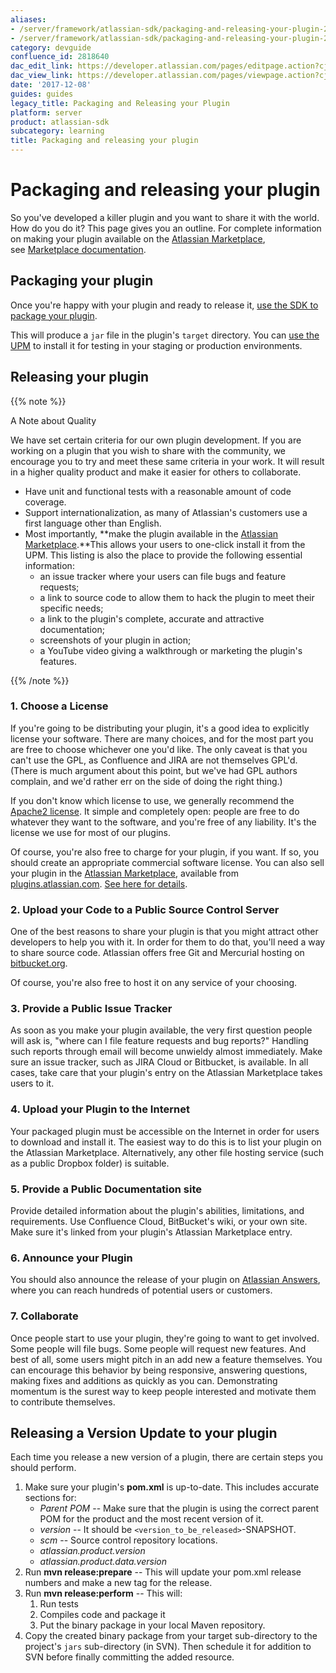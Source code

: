 ```yaml
---
aliases:
- /server/framework/atlassian-sdk/packaging-and-releasing-your-plugin-2818640.html
- /server/framework/atlassian-sdk/packaging-and-releasing-your-plugin-2818640.md
category: devguide
confluence_id: 2818640
dac_edit_link: https://developer.atlassian.com/pages/editpage.action?cjm=wozere&pageId=2818640
dac_view_link: https://developer.atlassian.com/pages/viewpage.action?cjm=wozere&pageId=2818640
date: '2017-12-08'
guides: guides
legacy_title: Packaging and Releasing your Plugin
platform: server
product: atlassian-sdk
subcategory: learning
title: Packaging and releasing your plugin
---
```

# Packaging and releasing your plugin

So you've developed a killer plugin and you want to share it with the world. How do you do it? This page gives you an outline. For complete information on making your plugin available on the <a href="https://marketplace.atlassian.com/" class="external-link">Atlassian Marketplace</a>, see [Marketplace documentation](https://developer.atlassian.com/display/MARKET). 

## Packaging your plugin

Once you're happy with your plugin and ready to release it, [use the SDK to package your plugin](/server/framework/atlassian-sdk/atlas-package).

This will produce a `jar` file in the plugin's `target` directory. You can <a href="http://confluence.atlassian.com/display/UPM" class="external-link">use the UPM</a> to install it for testing in your staging or production environments.

## Releasing your plugin

{{% note %}}

A Note about Quality

We have set certain criteria for our own plugin development. If you are working on a plugin that you wish to share with the community, we encourage you to try and meet these same criteria in your work. It will result in a higher quality product and make it easier for others to collaborate.

-   Have unit and functional tests with a reasonable amount of code coverage.
-   Support internationalization, as many of Atlassian's customers use a first language other than English.
-   Most importantly, **make the plugin available in the <a href="https://marketplace.atlassian.com" class="external-link">Atlassian Marketplace</a>.**This allows your users to one-click install it from the UPM. This listing is also the place to provide the following essential information:
    -   an issue tracker where your users can file bugs and feature requests;
    -   a link to source code to allow them to hack the plugin to meet their specific needs;
    -   a link to the plugin's complete, accurate and attractive documentation;
    -   screenshots of your plugin in action;
    -   a YouTube video giving a walkthrough or marketing the plugin's features.

{{% /note %}}

### 1. Choose a License

If you're going to be distributing your plugin, it's a good idea to explicitly license your software. There are many choices, and for the most part you are free to choose whichever one you'd like. The only caveat is that you can't use the GPL, as Confluence and JIRA are not themselves GPL'd. (There is much argument about this point, but we've had GPL authors complain, and we'd rather err on the side of doing the right thing.)

If you don't know which license to use, we generally recommend the <a href="http://www.apache.org/licenses/LICENSE-2.0.html" class="external-link">Apache2 license</a>. It simple and completely open: people are free to do whatever they want to the software, and you're free of any liability. It's the license we use for most of our plugins.

Of course, you're also free to charge for your plugin, if you want. If so, you should create an appropriate commercial software license. You can also sell your plugin in the [Atlassian Marketplace](https://developer.atlassian.com/display/MARKET/Atlassian+Marketplace), available from <a href="http://plugins.atlassian.com" class="uri external-link">plugins.atlassian.com</a>. [See here for details](https://developer.atlassian.com/display/MARKET/Atlassian+Marketplace).

### 2. Upload your Code to a Public Source Control Server

One of the best reasons to share your plugin is that you might attract other developers to help you with it. In order for them to do that, you'll need a way to share source code. Atlassian offers free Git and Mercurial hosting on <a href="http://bitbucket.org" class="external-link">bitbucket.org</a>.

Of course, you're also free to host it on any service of your choosing.

### 3. Provide a Public Issue Tracker

As soon as you make your plugin available, the very first question people will ask is, "where can I file feature requests and bug reports?" Handling such reports through email will become unwieldy almost immediately. Make sure an issue tracker, such as JIRA Cloud or Bitbucket, is available. In all cases, take care that your plugin's entry on the Atlassian Marketplace takes users to it.

### 4. Upload your Plugin to the Internet

Your packaged plugin must be accessible on the Internet in order for users to download and install it. The easiest way to do this is to list your plugin on the Atlassian Marketplace. Alternatively, any other file hosting service (such as a public Dropbox folder) is suitable.

### 5. Provide a Public Documentation site

Provide detailed information about the plugin's abilities, limitations, and requirements. Use Confluence Cloud, BitBucket's wiki, or your own site. Make sure it's linked from your plugin's Atlassian Marketplace entry.

### 6. Announce your Plugin

You should also announce the release of your plugin on <a href="http://answers.atlassian.com" class="external-link">Atlassian Answers</a>, where you can reach hundreds of potential users or customers.

### 7. Collaborate

Once people start to use your plugin, they're going to want to get involved. Some people will file bugs. Some people will request new features. And best of all, some users might pitch in an add new a feature themselves. You can encourage this behavior by being responsive, answering questions, making fixes and additions as quickly as you can. Demonstrating momentum is the surest way to keep people interested and motivate them to contribute themselves.

## Releasing a Version Update to your plugin

Each time you release a new version of a plugin, there are certain steps you should perform.

1.  Make sure your plugin's **pom.xml** is up-to-date. This includes accurate sections for:
    -   *Parent POM* -- Make sure that the plugin is using the correct parent POM for the product and the most recent version of it.
    -   *version* -- It should be `<version_to_be_released>`-SNAPSHOT.
    -   *scm* -- Source control repository locations.
    -   *atlassian.product.version*
    -   *atlassian.product.data.version*
2.  Run **mvn release:prepare** -- This will update your pom.xml release numbers and make a new tag for the release.
3.  Run **mvn release:perform** -- This will:
    1.  Run tests
    2.  Compiles code and package it
    3.  Put the binary package in your local Maven repository.
4.  Copy the created binary package from your target sub-directory to the project's `jars` sub-directory (in SVN). Then schedule it for addition to SVN before finally committing the added resource.
